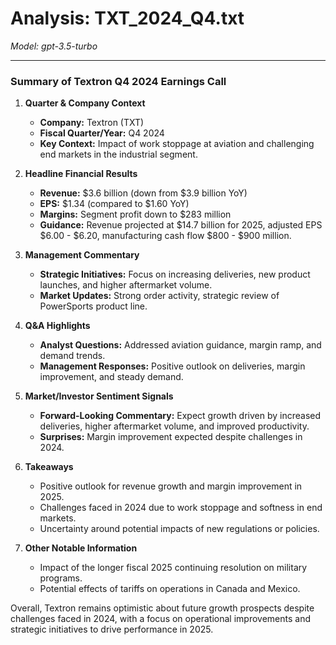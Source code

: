 # Analysis: TXT_2024_Q4.txt

*Model: gpt-3.5-turbo*

---

### Summary of Textron Q4 2024 Earnings Call

1. **Quarter & Company Context**
   - **Company:** Textron (TXT)
   - **Fiscal Quarter/Year:** Q4 2024
   - **Key Context:** Impact of work stoppage at aviation and challenging end markets in the industrial segment.

2. **Headline Financial Results**
   - **Revenue:** $3.6 billion (down from $3.9 billion YoY)
   - **EPS:** $1.34 (compared to $1.60 YoY)
   - **Margins:** Segment profit down to $283 million
   - **Guidance:** Revenue projected at $14.7 billion for 2025, adjusted EPS $6.00 - $6.20, manufacturing cash flow $800 - $900 million.

3. **Management Commentary**
   - **Strategic Initiatives:** Focus on increasing deliveries, new product launches, and higher aftermarket volume.
   - **Market Updates:** Strong order activity, strategic review of PowerSports product line.

4. **Q&A Highlights**
   - **Analyst Questions:** Addressed aviation guidance, margin ramp, and demand trends.
   - **Management Responses:** Positive outlook on deliveries, margin improvement, and steady demand.

5. **Market/Investor Sentiment Signals**
   - **Forward-Looking Commentary:** Expect growth driven by increased deliveries, higher aftermarket volume, and improved productivity.
   - **Surprises:** Margin improvement expected despite challenges in 2024.

6. **Takeaways**
   - Positive outlook for revenue growth and margin improvement in 2025.
   - Challenges faced in 2024 due to work stoppage and softness in end markets.
   - Uncertainty around potential impacts of new regulations or policies.

7. **Other Notable Information**
   - Impact of the longer fiscal 2025 continuing resolution on military programs.
   - Potential effects of tariffs on operations in Canada and Mexico.

Overall, Textron remains optimistic about future growth prospects despite challenges faced in 2024, with a focus on operational improvements and strategic initiatives to drive performance in 2025.